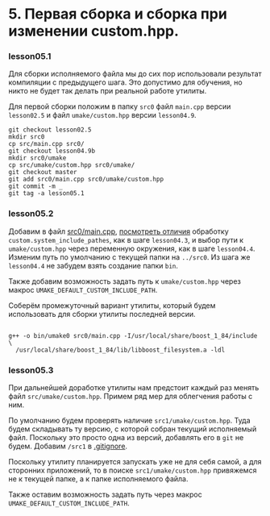 # 5. Первая сборка и сборка при изменении custom.hpp.

### lesson05.1

Для сборки исполняемого файла мы до сих пор использовали результат компиляции с предыдущего шага. Это допустимо для обучения, но никто не будет так делать при реальной работе утилиты.

Для первой сборки положим в папку `src0` файл `main.cpp` версии `lesson02.5` и файл `umake/custom.hpp` версии `lesson04.9`.
```
git checkout lesson02.5
mkdir src0
cp src/main.cpp src0/
git checkout lesson04.9b
mkdir src0/umake
cp src/umake/custom.hpp src0/umake/
git checkout master
git add src0/main.cpp src0/umake/custom.hpp
git commit -m _
git tag -a lesson05.1
```

### lesson05.2

Добавим в файл [src0/main.cpp](/../lesson05.2/src0/main.cpp), [посмотреть отличия](/../../compare/c052..c052a) обработку `custom.system_include_pathes`, как в шаге `lesson04.3`, и выбор пути к `umake/custom.hpp` через переменную окружения, как в шаге `lesson04.4`. Изменим путь по умолчанию с текущей папки на `../src0`. Из шага же `lesson04.4` не забудем взять создание папки `bin`.

Также добавим возможность задать путь к `umake/custom.hpp` через макрос `UMAKE_DEFAULT_CUSTOM_INCLUDE_PATH`.

Соберём промежуточный вариант утилиты, который будем использовать для сборки утилиты последней версии.
```
```

```
g++ -o bin/umake0 src0/main.cpp -I/usr/local/share/boost_1_84/include \
  /usr/local/share/boost_1_84/lib/libboost_filesystem.a -ldl
```



### lesson05.3

При дальнейшей доработке утилиты нам предстоит каждый раз менять файл `src/umake/custom.hpp`. Примем ряд мер для облегчения работы с ним.

По умолчанию будем проверять наличие `src1/umake/custom.hpp`. Туда будем складывать ту версию, с которой собран текущий исполняемый файл. Поскольку это просто одна из версий, добавлять его в `git` не будем. Добавим `/src1` в [.gitignore](/../lesson05.1/.gitignore).

Поскольку утилиту планируется запускать уже не для себя самой, а для сторонних приложений, то в поиске `src1/umake/custom.hpp` привяжемся не к текущей папке, а к папке исполняемого файла.

Также оставим возможность задать путь через макрос `UMAKE_DEFAULT_CUSTOM_INCLUDE_PATH`.
